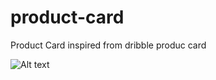 # product-card
Product Card inspired from dribble produc card

<img
  src="https://cdn.dribbble.com/users/816699/screenshots/4373583/media/8849664570ea038701694b58eda50b62.jpg"
  alt="Alt text"
  title="Optional title"
  style="display: inline-block; margin: 0 auto; max-width: 300px">
